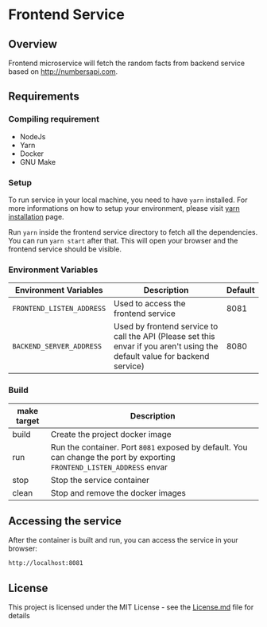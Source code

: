 # Frontend Service

## Overview
Frontend microservice will fetch the random facts from backend service based on http://numbersapi.com.


## Requirements

### Compiling requirement
- NodeJs
- Yarn
- Docker
- GNU Make

### Setup
To run service in your local machine, you need to have `yarn` installed. For more informations on how to setup your environment, please visit [yarn installation](https://classic.yarnpkg.com/en/docs/install#debian-stable) page.

Run `yarn` inside the frontend service directory to fetch all the dependencies. You can run `yarn start` after that. This will open your browser and the frontend service should be visible.

### Environment Variables
| Environment Variables     | Description                                                                                                                | Default |
|---------------------------|----------------------------------------------------------------------------------------------------------------------------|---------|
| `FRONTEND_LISTEN_ADDRESS` | Used to access the frontend service                                                                                        | 8081    |
| `BACKEND_SERVER_ADDRESS`  | Used by frontend service to call the API (Please set this envar if you aren't using the default value for backend service) | 8080    |

### Build
| make target | Description                                                                                                              |
|-------------|--------------------------------------------------------------------------------------------------------------------------|
| build       | Create the project docker image                                                                                          |
| run         | Run the container. Port `8081` exposed by default. You can change the port by exporting `FRONTEND_LISTEN_ADDRESS` envar  |
| stop        | Stop the service container                                                                                               |
| clean       | Stop and remove the docker images                                                                                        |

## Accessing the service
After the container is built and run, you can access the service in your browser:

```bash
http://localhost:8081
```

## License
This project is licensed under the MIT License - see the [License.md](https://github.com/ermusthofa/randomname/blob/master/LICENSE) file for details